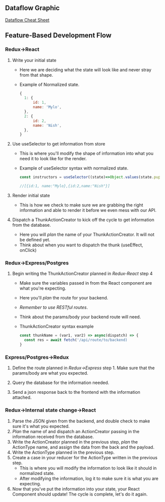 ## Dataflow Graphic

[Dataflow Cheat Sheet](https://github.com/mylo-james/dataflow-cheatsheet/wiki)

## Feature-Based Development Flow

### Redux->React

1. Write your initial state

   - Here we are deciding what the state will look like
    and never stray from that shape.

   - Example of Normalized state.

      ```js
      {
        1: {
            id: 1,
            name: 'Mylo',
        },
        2: {
            id: 2,
            name: 'Nish',
        },
      }
      ```

2. Use useSelector to get information from store

   - This is where you'll modify the shape of information into
   what you need it to look like for the render.
   - Example of useSelector syntax with normalized state.

     ```js
     const instructors = useSelector((state)=>Object.values(state.puppies)

     //[{id:1, name:"Mylo},{id:2,name:"Nish"}]
     ```

3. Render initial state

   - This is how we check to make sure we are grabbing the right
   information and able to render it before we even mess with our
   API.

4. Dispatch a ThunkActionCreator to kick off the cycle to get
   information from the database.
    - Here you will _plan_ the name of your ThunkActionCreator.
      It will not be defined yet.
    - Think about when you want to dispatch the thunk (useEffect, onClick)

### Redux->Express/Postgres

1. Begin writing the ThunkActionCreator planned in *Redux-React* step 4
    - Make sure the variables passed in from the React component
      are what you're expecting.
    - Here you'll _plan_ the route for your backend.
    - *Remember to use RESTful routes*.
    - Think about the params/body your backend route will need.
    - ThunkActionCreator syntax example

      ```js
      const thunkName = (var1, var2) => async(dispatch) => {
        const res = await fetch('/api/route/to/backend)
      }
      ```

### Express/Postgres->Redux

1. Define the route planned in *Redux->Express* step 1. Make sure
   that the params/body are what you expected.

2. Query the database for the information needed.

3. Send a json response back to the frontend with the information attached.

### Redux->Internal state change->React

1. Parse the JSON given from the backend, and double check to make sure
   it's what you expected.
2. _Plan_ the name of and dispatch an ActionCreator passing in the 
   information received from the database.
3. Write the ActionCreator planned in the previous step, _plan_ the
   ActionType name, and assign the data from the back and the payload.
4. Write the ActionType planned in the previous step.
5. Create a case in your reducer for the ActionType written in the
   previous step.
   - This is where you will modify the information to look like it should
   in normalized state.
   - After modifying the information, log it to make sure it is
   what you are expecting.
6. Now that you've put the information into your state, your React
   Component should update! The cycle is complete, let's do it again.